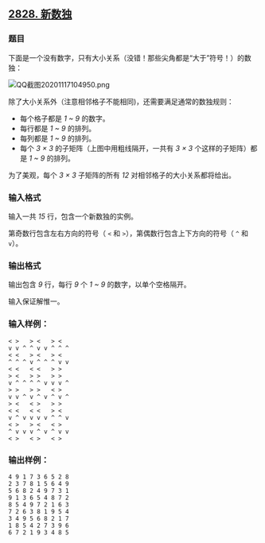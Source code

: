 ## [2828. 新数独](https://www.acwing.com/problem/content/2830/)

### 题目

下面是一个没有数字，只有大小关系（没错！那些尖角都是“大于”符号！）的数独：

 ![QQ截图20201117104950.png](https://cdn.acwing.com/media/article/image/2020/11/17/19_93ffd94428-QQ截图20201117104950.png)

除了大小关系外（注意相邻格子不能相同)，还需要满足通常的数独规则：

- 每个格子都是 *1 ~ 9* 的数字。
- 每行都是 *1 ~ 9* 的排列。
- 每列都是 *1 ~ 9* 的排列。
- 每个 *3 × 3* 的子矩阵（上图中用粗线隔开，一共有 *3 × 3* 个这样的子矩阵）都是 *1 ~ 9* 的排列。

为了美观，每个 *3 × 3* 子矩阵的所有 *12* 对相邻格子的大小关系都将给出。

### 输入格式

输入一共 *15* 行，包含一个新数独的实例。

第奇数行包含左右方向的符号（ `<` 和 `>`），第偶数行包含上下方向的符号（ `^` 和 `v`）。

### 输出格式

输出包含 *9* 行，每行 *9* 个 *1 ~ 9* 的数字，以单个空格隔开。

输入保证解惟一。

### 输入样例：

```
< >   > <   > <
v v ^ ^ v v ^ ^ ^
< <   > <   > <
^ ^ ^ v ^ ^ ^ v v
< <   < <   > >
> <   > >   > >
v ^ ^ ^ ^ v v v ^
> >   > >   < >
v v ^ v ^ v ^ v ^
> <   < >   > >
< <   < <   > <
v ^ v v v v ^ ^ v
< >   > <   < >
^ v v v ^ v ^ v v
< >   < >   < >
```

### 输出样例：

```
4 9 1 7 3 6 5 2 8
2 3 7 8 1 5 6 4 9
5 6 8 2 4 9 7 3 1
9 1 3 6 5 4 8 7 2
8 5 4 9 7 2 1 6 3
7 2 6 3 8 1 9 5 4
3 4 9 5 6 8 2 1 7
1 8 5 4 2 7 3 9 6
6 7 2 1 9 3 4 8 5
```
